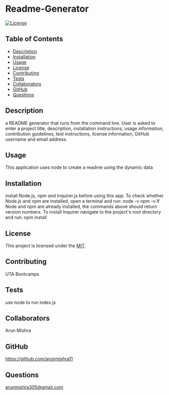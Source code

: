 # Readme-Generator
[![License](https://img.shields.io/badge/license-MIT-blue.svg)](https://opensource.org/licenses/MIT)

## Table of Contents
* [Description](#description)
* [Installation](#installation)
* [Usage](#usage)
* [License](#license)
* [Contributing](#contributing)
* [Tests](#tests)
* [Collaborators](#collaborators)
* [GitHub](#github)
* [Questions](#questions)


## Description
a README generator that runs from the command line. User is asked to enter a project title, description, installation instructions, usage information, contribution guidelines, test instructions, license information, GitHub username and email address.

## Usage
This application uses node to create a readme using the dynamic data

## Installation
install Node.js, npm and Inquirer.js before using this app. To check whether Node.js and npm are installed, open a terminal and run: node -v npm -v If Node and npm are already installed, the commands above should return version numbers. To install Inquirer navigate to the project's root directory and run: npm install

## License
This project is licensed under the [MIT](https://opensource.org/licenses/MIT).

## Contributing
UTA Bootcamps

## Tests
use node to run index.js

## Collaborators
Arun Mishra

## GitHub
https://github.com/arunmishra11

## Questions
arunmishra305@gmail.com

